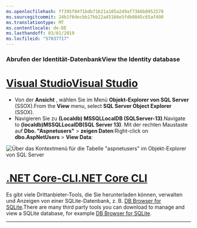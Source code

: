 ```yaml
---
ms.openlocfilehash: ff395f0471bdb71b21a105a249af7366b8952578
ms.sourcegitcommit: 24b1f6decbb17bb22a45166e5fdb0845c65af498
ms.translationtype: MT
ms.contentlocale: de-DE
ms.lasthandoff: 03/01/2019
ms.locfileid: "57037717"
---
```

### <a name="view-the-identity-database"></a><span data-ttu-id="8590c-101">Abrufen der Identität-Datenbank</span><span class="sxs-lookup"><span data-stu-id="8590c-101">View the Identity database</span></span>

# <a name="visual-studiotabvisual-studio"></a>[<span data-ttu-id="8590c-102">Visual Studio</span><span class="sxs-lookup"><span data-stu-id="8590c-102">Visual Studio</span></span>](#tab/visual-studio) 

* <span data-ttu-id="8590c-103">Von der **Ansicht** , wählen Sie im Menü **Objekt-Explorer von SQL Server** (SSOX).</span><span class="sxs-lookup"><span data-stu-id="8590c-103">From the **View** menu, select **SQL Server Object Explorer** (SSOX).</span></span>
* <span data-ttu-id="8590c-104">Navigieren Sie zu **(Localdb) MSSQLLocalDB (SQLServer-13)**.</span><span class="sxs-lookup"><span data-stu-id="8590c-104">Navigate to **(localdb)MSSQLLocalDB(SQL Server 13)**.</span></span> <span data-ttu-id="8590c-105">Mit der rechten Maustaste auf **Dbo. "Aspnetusers"** > **zeigen Daten**:</span><span class="sxs-lookup"><span data-stu-id="8590c-105">Right-click on **dbo.AspNetUsers** > **View Data**:</span></span>

![Über das Kontextmenü für die Tabelle "aspnetusers" im Objekt-Explorer von SQL Server](~/security/authentication/accconfirm/_static/ssox.png)

# <a name="net-core-clitabnetcore-cli"></a>[<span data-ttu-id="8590c-107">.NET Core-CLI</span><span class="sxs-lookup"><span data-stu-id="8590c-107">.NET Core CLI</span></span>](#tab/netcore-cli)

<span data-ttu-id="8590c-108">Es gibt viele Drittanbieter-Tools, die Sie herunterladen können, verwalten und Anzeigen von einer SQLite-Datenbank, z. B. [DB Browser for SQLite](http://sqlitebrowser.org/).</span><span class="sxs-lookup"><span data-stu-id="8590c-108">There are many third party tools you can download to manage and view a SQLite database, for example [DB Browser for SQLite](http://sqlitebrowser.org/).</span></span>

------